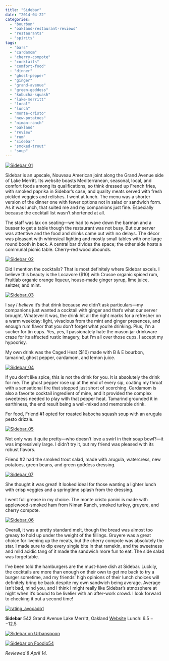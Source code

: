 ```yaml
---
title: "Sidebar"
date: "2014-04-22"
categories: 
  - "bourbon"
  - "oakland-restaurant-reviews"
  - "restaurants"
  - "spirits"
tags: 
  - "bars"
  - "cardamom"
  - "cherry-compote"
  - "cocktails"
  - "comfort-food"
  - "dinner"
  - "ghost-pepper"
  - "ginger"
  - "grand-avenue"
  - "green-goddess"
  - "kobucha-squash"
  - "lake-merritt"
  - "local"
  - "lunch"
  - "monte-cristo"
  - "new-potatoes"
  - "niman-ranch"
  - "oakland"
  - "review"
  - "rum"
  - "sidebar"
  - "smoked-trout"
  - "soup"
---
```


[![Sidebar_01](http://s3.amazonaws.com/thegourmez-wpmedia/2014/04/Sidebar_01-500x333.jpg)](http://www.thegourmez.com/2014/04/sidebar/sidebar_01/)

Sidebar is an upscale, Nouveau American joint along the Grand Avenue side of Lake Merritt. Its website boasts Mediterranean, seasonal, local, and comfort foods among its qualifications, so think dressed up French fries, with smoked paprika in Sidebar’s case, and quality meats served with fresh pickled veggies and relishes. I went at lunch. The menu was a shorter version of the dinner one with fewer options not in salad or sandwich form. As it was lunch, that suited me and my companions just fine. Especially because the cocktail list wasn’t shortened at all.

The staff was lax on seating—we had to wave down the barman and a busser to get a table though the restaurant was not busy. But our server was attentive and the food and drinks came out with no delays. The décor was pleasant with whimsical lighting and mostly small tables with one large round booth in back. A central bar divides the space; the other side hosts a communal picnic table. Cherry-red wood abounds.

[![Sidebar_02](http://s3.amazonaws.com/thegourmez-wpmedia/2014/04/Sidebar_02-500x410.jpg)](http://www.thegourmez.com/2014/04/sidebar/sidebar_02/)

Did I mention the cocktails? That is most definitely where Sidebar excels. I believe this beauty is the Locavore ($10) with Crusoe organic spiced rum, Fruitlab organic orange liqueur, house-made ginger syrup, lime juice, seltzer, and mint.

[![Sidebar_03](http://s3.amazonaws.com/thegourmez-wpmedia/2014/04/Sidebar_03-333x500.jpg)](http://www.thegourmez.com/2014/04/sidebar/sidebar_03/)

I say _I believe_ it’s that drink because we didn’t ask particulars—my companions just wanted a cocktail with ginger and that’s what our server brought. Whatever it was, the drink hit all the right marks for a refresher on a warm weekday: light, vivacious from the mint and ginger presences, and enough rum flavor that you don’t forget what you’re drinking. Plus, I’m a sucker for tin cups. Yes, yes, I passionately hate the mason jar drinkware craze for its affected rustic imagery, but I’m all over those cups. I accept my hypocrisy.

My own drink was the Caged Heat ($10) made with B & E bourbon, tamarind, ghost pepper, cardamom, and lemon juice.

[![Sidebar_04](http://s3.amazonaws.com/thegourmez-wpmedia/2014/04/Sidebar_04-393x500.jpg)](http://www.thegourmez.com/2014/04/sidebar/sidebar_04/)

If you don’t like spice, this is not the drink for you. It is absolutely the drink for me. The ghost pepper rose up at the end of every sip, coating my throat with a sensational fire that stopped just short of scorching. Cardamom is also a favorite cocktail ingredient of mine, and it provided the complex sweetness needed to play with that pepper heat. Tamarind grounded it in earthiness, the end result being a well-mixed and memorable drink.

For food, Friend #1 opted for roasted kabocha squash soup with an arugula pesto drizzle.

[![Sidebar_05](http://s3.amazonaws.com/thegourmez-wpmedia/2014/04/Sidebar_05-500x333.jpg)](http://www.thegourmez.com/2014/04/sidebar/sidebar_05/)

Not only was it quite pretty—who doesn’t love a swirl in their soup bowl?—it was impressively large. I didn’t try it, but my friend was pleased with its robust flavors.

Friend #2 had the smoked trout salad, made with arugula, watercress, new potatoes, green beans, and green goddess dressing.

[![Sidebar_07](http://s3.amazonaws.com/thegourmez-wpmedia/2014/04/Sidebar_07-500x333.jpg)](http://www.thegourmez.com/2014/04/sidebar/sidebar_07/)

She thought it was great! It looked ideal for those wanting a lighter lunch with crisp veggies and a springtime splash from the dressing.

I went full grease in my choice. The monte cristo panini is made with applewood-smoked ham from Niman Ranch, smoked turkey, gruyere, and cherry compote.

[![Sidebar_06](http://s3.amazonaws.com/thegourmez-wpmedia/2014/04/Sidebar_06-500x333.jpg)](http://www.thegourmez.com/2014/04/sidebar/sidebar_06/)

Overall, it was a pretty standard melt, though the bread was almost too greasy to hold up under the weight of the fillings. Gruyere was a great choice for livening up the meats, but the cherry compote was absolutely the star. I made sure to dip every single bite in that ramekin, and the sweetness and mild acidic tang of it made the sandwich more fun to eat. The side salad was forgettable.

I’ve been told the hamburgers are the must-have dish at Sidebar. Luckily, the cocktails are more than enough on their own to get me back to try a burger sometime, and my friends’ high opinions of their lunch choices will definitely bring be back despite my own sandwich being average. Average isn’t bad, mind you, and I think I might really like Sidebar’s atmosphere at night when it’s bound to be livelier with an after-work crowd. I look forward to checking it out a second time!

[![rating_avocado1](http://s3.amazonaws.com/thegourmez-wpmedia/2009/02/rating_avocado1.gif)](http://www.thegourmez.com/2009/02/restaurant-review-nanas-durham/rating_avocado1/)

**Sidebar** 542 Grand Avenue Lake Merritt, Oakland [Website](http://www.sidebar-oaktown.com/) Lunch: $6.5--$12.5

[![Sidebar on Urbanspoon](http://www.urbanspoon.com/b/link/1427084/minilink.gif)](http://www.urbanspoon.com/r/6/1427084/restaurant/Sidebar-Oakland)

[![Sidebar on Foodio54](http://foodio54.com/images/badge-1-c3276.jpg)](http://foodio54.com/restaurant/Oakland-CA/c3276/Sidebar)

_Reviewed 8 April 14._
